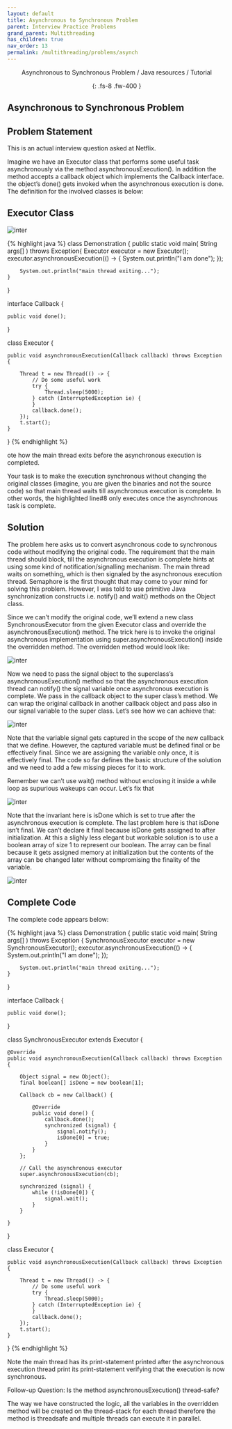 ```yaml
---
layout: default
title: Asynchronous to Synchronous Problem
parent: Interview Practice Problems
grand_parent: Multithreading
has_children: true
nav_order: 13
permalink: /multithreading/problems/asynch
---
```

<div align="center" markdown="1">
Asynchronous to Synchronous Problem / Java resources / Tutorial

{: .fs-8 .fw-400 }
</div>

## Asynchronous to Synchronous Problem

## Problem Statement

This is an actual interview question asked at Netflix.

Imagine we have an Executor class that performs some useful task asynchronously via the method asynchronousExecution(). In addition the method accepts a callback object which implements the Callback interface. the object’s done() gets invoked when the asynchronous execution is done. The definition for the involved classes is below:

## Executor Class

![inter](https://raw.githubusercontent.com/JavaLvivDev/prog-resources/master/resources/inter/inter61.png)

{% highlight java %}
class Demonstration {
    public static void main( String args[] ) throws Exception{
        Executor executor = new Executor();
        executor.asynchronousExecution(() -> {
            System.out.println("I am done");
        });

        System.out.println("main thread exiting...");
    }
}

interface Callback {

    public void done();
}


class Executor {

    public void asynchronousExecution(Callback callback) throws Exception {

        Thread t = new Thread(() -> {
            // Do some useful work
            try {
                Thread.sleep(5000);
            } catch (InterruptedException ie) {
            }
            callback.done();
        });
        t.start();
    }
}
{% endhighlight %}

ote how the main thread exits before the asynchronous execution is completed.

Your task is to make the execution synchronous without changing the original classes (imagine, you are given the binaries and not the source code) so that main thread waits till asynchronous execution is complete. In other words, the highlighted line#8 only executes once the asynchronous task is complete.

## Solution
The problem here asks us to convert asynchronous code to synchronous code without modifying the original code. The requirement that the main thread should block, till the asynchronous execution is complete hints at using some kind of notification/signalling mechanism. The main thread waits on something, which is then signaled by the asynchronous execution thread. Semaphore is the first thought that may come to your mind for solving this problem. However, I was told to use primitive Java synchronization constructs i.e. notify() and wait() methods on the Object class.

Since we can’t modify the original code, we’ll extend a new class SynchronousExecutor from the given Executor class and override the asynchronousExecution() method. The trick here is to invoke the original asynchronous implementation using super.asynchronousExecution() inside the overridden method. The overridden method would look like:

![inter](https://raw.githubusercontent.com/JavaLvivDev/prog-resources/master/resources/inter/inter62.png)

Now we need to pass the signal object to the superclass’s asynchronousExecution() method so that the asynchronous execution thread can notify() the signal variable once asynchronous execution is complete. We pass in the callback object to the super class’s method. We can wrap the original callback in another callback object and pass also in our signal variable to the super class. Let’s see how we can achieve that:

![inter](https://raw.githubusercontent.com/JavaLvivDev/prog-resources/master/resources/inter/inter63.png)

Note that the variable signal gets captured in the scope of the new callback that we define. However, the captured variable must be defined final or be effectively final. Since we are assigning the variable only once, it is effectively final. The code so far defines the basic structure of the solution and we need to add a few missing pieces for it to work.

Remember we can’t use wait() method without enclosing it inside a while loop as supurious wakeups can occur. Let’s fix that

![inter](https://raw.githubusercontent.com/JavaLvivDev/prog-resources/master/resources/inter/inter64.png)

Note that the invariant here is isDone which is set to true after the asynchronous execution is complete. The last problem here is that isDone isn’t final. We can’t declare it final because isDone gets assigned to after initialization. At this a slighly less elegant but workable solution is to use a boolean array of size 1 to represent our boolean. The array can be final because it gets assigned memory at initialization but the contents of the array can be changed later without compromising the finality of the variable.

![inter](https://raw.githubusercontent.com/JavaLvivDev/prog-resources/master/resources/inter/inter65.png)

## Complete Code
The complete code appears below:


{% highlight java %}
class Demonstration {
    public static void main( String args[] ) throws Exception {
        SynchronousExecutor executor = new SynchronousExecutor();
        executor.asynchronousExecution(() -> {
            System.out.println("I am done");
        });

        System.out.println("main thread exiting...");
    }
}

interface Callback {

    public void done();
}


class SynchronousExecutor extends Executor {

    @Override
    public void asynchronousExecution(Callback callback) throws Exception {

        Object signal = new Object();
        final boolean[] isDone = new boolean[1];

        Callback cb = new Callback() {

            @Override
            public void done() {
                callback.done();
                synchronized (signal) {
                    signal.notify();
                    isDone[0] = true;
                }
            }
        };

        // Call the asynchronous executor
        super.asynchronousExecution(cb);

        synchronized (signal) {
            while (!isDone[0]) {
                signal.wait();
            }
        }

    }
}

class Executor {

    public void asynchronousExecution(Callback callback) throws Exception {

        Thread t = new Thread(() -> {
            // Do some useful work
            try {
                Thread.sleep(5000);
            } catch (InterruptedException ie) {
            }
            callback.done();
        });
        t.start();
    }
}
{% endhighlight %}

Note the main thread has its print-statement printed after the asynchronous execution thread print its print-statement verifying that the execution is now synchronous.

Follow-up Question: Is the method asynchronousExecution() thread-safe?

The way we have constructed the logic, all the variables in the overridden method will be created on the thread-stack for each thread therefore the method is threadsafe and multiple threads can execute it in parallel.

